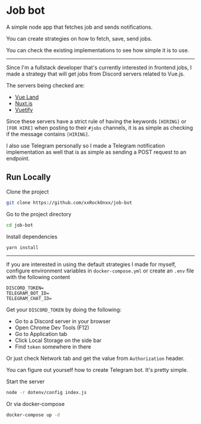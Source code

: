
# Job bot

A simple node app that fetches job and sends notifications.

You can create strategies on how to fetch, save, send jobs.

You can check the existing implementations to see how simple it is to use.

---

Since I'm a fullstack developer that's currently interested in frontend jobs,
I made a strategy that will get jobs from Discord servers related to Vue.js.

The servers being checked are:

- [Vue Land](https://discord.gg/vue)
- [Nuxt.js](https://discord.gg/b8kMdB9W)
- [Vuetify](https://community.vuetifyjs.com)

Since these servers have a strict rule of having the keywords `[HIRING]` or `[FOR HIRE]` when
posting to their `#jobs` channels, it is as simple as checking if the message contains `[HIRING]`.

I also use Telegram personally so I made a Telegram notification implementation as well that is
as simple as sending a POST request to an endpoint.

## Run Locally

Clone the project

```bash
git clone https://github.com/xxRockOnxx/job-bot
```

Go to the project directory

```bash
cd job-bot
```

Install dependencies

```bash
yarn install
```

---

If you are interested in using the default strategies I made for myself,
configure environment variables in `docker-compose.yml` or create an `.env` file with the following content

```
DISCORD_TOKEN=
TELEGRAM_BOT_ID=
TELEGRAM_CHAT_ID=
```

Get  your `DISCORD_TOKEN` by doing the following:

- Go to a Discord server in your browser
- Open Chrome Dev Tools (F12)
- Go to Application tab
- Click Local Storage on the side bar
- Find `token` somewhere in there

Or just check Network tab and get the value from `Authorization` header.

You can figure out yourself how to create Telegram bot. It's pretty simple.

Start the server

```bash
node -r dotenv/config index.js
```

Or via docker-compose

```bash
docker-compose up -d
```
